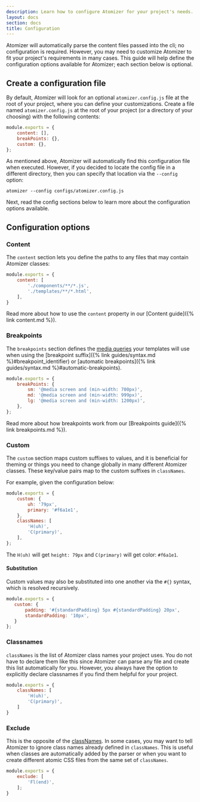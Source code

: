 ```yaml
---
description: Learn how to configure Atomizer for your project's needs.
layout: docs
section: docs
title: Configuration
---
```


Atomizer will automatically parse the content files passed into the cli; no configuration is required. However, you may need to customize Atomizer to fit your project's requirements in many cases. This guide will help define the configuration options available for Atomizer; each section below is optional.

## Create a configuration file

By default, Atomizer will look for an optional `atomizer.config.js` file at the root of your project, where you can define your customizations. Create a file named `atomizer.config.js` at the root of your project (or a directory of your choosing) with the following contents:

```js
module.exports = {
    content: [],
    breakPoints: {},
    custom: {},
};
```

As mentioned above, Atomizer will automatically find this configuration file when executed. However, if you decided to locate the config file in a different directory, then you can specify that location via the `--config` option:

```shell
atomizer --config configs/atomizer.config.js
```

Next, read the config sections below to learn more about the configuration options available.

## Configuration options

### Content

The `content` section lets you define the paths to any files that may contain Atomizer classes:

```js
module.exports = {
    content: [
        './components/**/*.js',
        './templates/**/*.html',
    ],
}
```

Read more about how to use the `content` property in our [Content guide]({% link content.md %}).

### Breakpoints

The `breakpoints` section defines the [media queries](https://developer.mozilla.org/en-US/docs/Web/CSS/Media_Queries/Using_media_queries) your templates will use when using the [breakpoint suffix]({% link guides/syntax.md %}#breakpoint_identifier) or [automatic breakpoints]({% link guides/syntax.md %}#automatic-breakpoints).

```js
module.exports = {
    breakPoints: {
        sm: '@media screen and (min-width: 700px)',
        md: '@media screen and (min-width: 999px)',
        lg: '@media screen and (min-width: 1200px)',
    },
};
```

Read more about how breakpoints work from our [Breakpoints guide]({% link breakpoints.md %}).

### Custom

The `custom` section maps custom suffixes to values, and it is beneficial for theming or things you need to change globally in many different Atomizer classes. These key/value pairs map to the custom suffixes in `classNames`.

For example, given the configuration below:

```js
module.exports = {
    custom: {
        uh: '79px',
        primary: '#f6a1e1',
    },
    classNames: [
        'H(uh)',
        'C(primary)',
    ],
};
```

The `H(uh)` will get `height: 79px` and `C(primary)` will get color: `#f6a1e1`.

#### Substitution

Custom values may also be substituted into one another via the `#{}` syntax, which is resolved recursively.

```js
module.exports = {
   custom: {
       padding: '#{standardPadding} 5px #{standardPadding} 20px',
       standardPadding: '10px',
   }
};
```

### Classnames

`classNames` is the list of Atomizer class names your project uses. You do not have to declare them like this since Atomizer can parse any file and create this list automatically for you. However, you always have the option to explicitly declare classnames if you find them helpful for your project.

```js
module.exports = {
    classNames: [
        'H(uh)',
        'C(primary)',
    ]
}
```

### Exclude

This is the opposite of the [classNames](#classnames). In some cases, you may want to tell Atomizer to ignore class names already defined in `classNames`. This is useful when classes are automatically added by the parser or when you want to create different atomic CSS files from the same set of `classNames`.

```js
module.exports = {
    exclude: [
        'Fl(end)',
    ];
}
```
